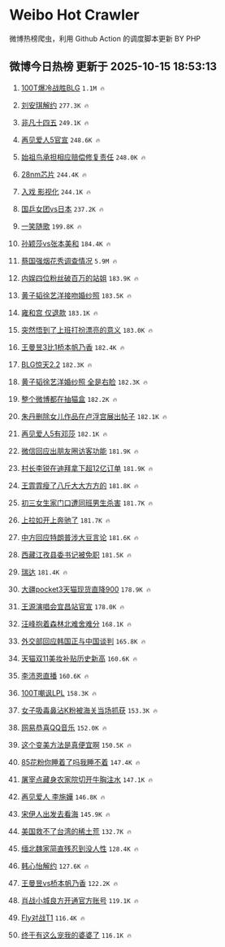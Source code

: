 # Weibo Hot Crawler 



微博热榜爬虫，利用 Github Action 的调度脚本更新 BY PHP 


## 微博今日热榜 更新于 2025-10-15 18:53:13 
1. [100T爆冷战胜BLG](https://s.weibo.com/weibo?q=%23100T%E7%88%86%E5%86%B7%E6%88%98%E8%83%9CBLG%23&t=31&band_rank=1&Refer=top) `1.1M 🔥` 

1. [刘安琪解约](https://s.weibo.com/weibo?q=%E5%88%98%E5%AE%89%E7%90%AA%E8%A7%A3%E7%BA%A6&t=31&band_rank=2&Refer=top) `277.3K 🔥` 

1. [非凡十四五](https://s.weibo.com/weibo?q=%23%E9%9D%9E%E5%87%A1%E5%8D%81%E5%9B%9B%E4%BA%94%23&t=31&band_rank=3&Refer=top) `249.1K 🔥` 

1. [再见爱人5官宣](https://s.weibo.com/weibo?q=%23%E5%86%8D%E8%A7%81%E7%88%B1%E4%BA%BA5%E5%AE%98%E5%AE%A3%23&t=31&band_rank=4&Refer=top) `248.6K 🔥` 

1. [始祖鸟承担相应赔偿修复责任](https://s.weibo.com/weibo?q=%23%E5%A7%8B%E7%A5%96%E9%B8%9F%E6%89%BF%E6%8B%85%E7%9B%B8%E5%BA%94%E8%B5%94%E5%81%BF%E4%BF%AE%E5%A4%8D%E8%B4%A3%E4%BB%BB%23&t=31&band_rank=5&Refer=top) `248.0K 🔥` 

1. [28nm芯片](https://s.weibo.com/weibo?q=28nm%E8%8A%AF%E7%89%87&t=31&band_rank=6&Refer=top) `244.4K 🔥` 

1. [入戏 影视化](https://s.weibo.com/weibo?q=%E5%85%A5%E6%88%8F%20%E5%BD%B1%E8%A7%86%E5%8C%96&t=31&band_rank=7&Refer=top) `244.1K 🔥` 

1. [国乒女团vs日本](https://s.weibo.com/weibo?q=%E5%9B%BD%E4%B9%92%E5%A5%B3%E5%9B%A2vs%E6%97%A5%E6%9C%AC&t=31&band_rank=8&Refer=top) `237.2K 🔥` 

1. [一笑随歌](https://s.weibo.com/weibo?q=%E4%B8%80%E7%AC%91%E9%9A%8F%E6%AD%8C&t=31&band_rank=9&Refer=top) `199.8K 🔥` 

1. [孙颖莎vs张本美和](https://s.weibo.com/weibo?q=%23%E5%AD%99%E9%A2%96%E8%8E%8Evs%E5%BC%A0%E6%9C%AC%E7%BE%8E%E5%92%8C%23&t=31&band_rank=10&Refer=top) `184.4K 🔥` 

1. [蔡国强烟花秀调查情况](https://s.weibo.com/weibo?q=%23%E8%94%A1%E5%9B%BD%E5%BC%BA%E7%83%9F%E8%8A%B1%E7%A7%80%E8%B0%83%E6%9F%A5%E6%83%85%E5%86%B5%23&t=31&band_rank=11&Refer=top) `5.9M 🔥` 

1. [内娱四位粉丝破百万的站姐](https://s.weibo.com/weibo?q=%E5%86%85%E5%A8%B1%E5%9B%9B%E4%BD%8D%E7%B2%89%E4%B8%9D%E7%A0%B4%E7%99%BE%E4%B8%87%E7%9A%84%E7%AB%99%E5%A7%90&t=31&band_rank=12&Refer=top) `183.9K 🔥` 

1. [黄子韬徐艺洋接吻婚纱照](https://s.weibo.com/weibo?q=%23%E9%BB%84%E5%AD%90%E9%9F%AC%E5%BE%90%E8%89%BA%E6%B4%8B%E6%8E%A5%E5%90%BB%E5%A9%9A%E7%BA%B1%E7%85%A7%23&t=31&band_rank=13&Refer=top) `183.5K 🔥` 

1. [雍和宫 仅退款](https://s.weibo.com/weibo?q=%E9%9B%8D%E5%92%8C%E5%AE%AB%20%E4%BB%85%E9%80%80%E6%AC%BE&t=31&band_rank=14&Refer=top) `183.1K 🔥` 

1. [突然悟到了上班打扮漂亮的意义](https://s.weibo.com/weibo?q=%E7%AA%81%E7%84%B6%E6%82%9F%E5%88%B0%E4%BA%86%E4%B8%8A%E7%8F%AD%E6%89%93%E6%89%AE%E6%BC%82%E4%BA%AE%E7%9A%84%E6%84%8F%E4%B9%89&t=31&band_rank=15&Refer=top) `183.0K 🔥` 

1. [王曼昱3比1桥本帆乃香](https://s.weibo.com/weibo?q=%E7%8E%8B%E6%9B%BC%E6%98%B13%E6%AF%941%E6%A1%A5%E6%9C%AC%E5%B8%86%E4%B9%83%E9%A6%99&t=31&band_rank=16&Refer=top) `182.4K 🔥` 

1. [BLG惊天2.2](https://s.weibo.com/weibo?q=BLG%E6%83%8A%E5%A4%A92.2&t=31&band_rank=17&Refer=top) `182.3K 🔥` 

1. [黄子韬徐艺洋婚纱照 全是右脸](https://s.weibo.com/weibo?q=%E9%BB%84%E5%AD%90%E9%9F%AC%E5%BE%90%E8%89%BA%E6%B4%8B%E5%A9%9A%E7%BA%B1%E7%85%A7%20%E5%85%A8%E6%98%AF%E5%8F%B3%E8%84%B8&t=31&band_rank=18&Refer=top) `182.3K 🔥` 

1. [整个微博都在抽猫盒](https://s.weibo.com/weibo?q=%23%E6%95%B4%E4%B8%AA%E5%BE%AE%E5%8D%9A%E9%83%BD%E5%9C%A8%E6%8A%BD%E7%8C%AB%E7%9B%92%23&t=31&band_rank=19&Refer=top) `182.2K 🔥` 

1. [朱丹删除女儿作品在卢浮宫展出帖子](https://s.weibo.com/weibo?q=%23%E6%9C%B1%E4%B8%B9%E5%88%A0%E9%99%A4%E5%A5%B3%E5%84%BF%E4%BD%9C%E5%93%81%E5%9C%A8%E5%8D%A2%E6%B5%AE%E5%AE%AB%E5%B1%95%E5%87%BA%E5%B8%96%E5%AD%90%23&t=31&band_rank=20&Refer=top) `182.1K 🔥` 

1. [再见爱人5有邓莎](https://s.weibo.com/weibo?q=%23%E5%86%8D%E8%A7%81%E7%88%B1%E4%BA%BA5%E6%9C%89%E9%82%93%E8%8E%8E%23&t=31&band_rank=21&Refer=top) `182.1K 🔥` 

1. [微信回应出朋友圈访客功能](https://s.weibo.com/weibo?q=%23%E5%BE%AE%E4%BF%A1%E5%9B%9E%E5%BA%94%E5%87%BA%E6%9C%8B%E5%8F%8B%E5%9C%88%E8%AE%BF%E5%AE%A2%E5%8A%9F%E8%83%BD%23&t=31&band_rank=22&Refer=top) `181.9K 🔥` 

1. [村长李锐在迪拜拿下超12亿订单](https://s.weibo.com/weibo?q=%23%E6%9D%91%E9%95%BF%E6%9D%8E%E9%94%90%E5%9C%A8%E8%BF%AA%E6%8B%9C%E6%8B%BF%E4%B8%8B%E8%B6%8512%E4%BA%BF%E8%AE%A2%E5%8D%95%23&t=31&band_rank=23&Refer=top) `181.9K 🔥` 

1. [王霏霏瘦了八斤大大方方的](https://s.weibo.com/weibo?q=%E7%8E%8B%E9%9C%8F%E9%9C%8F%E7%98%A6%E4%BA%86%E5%85%AB%E6%96%A4%E5%A4%A7%E5%A4%A7%E6%96%B9%E6%96%B9%E7%9A%84&t=31&band_rank=24&Refer=top) `181.8K 🔥` 

1. [初三女生家门口遭同班男生杀害](https://s.weibo.com/weibo?q=%23%E5%88%9D%E4%B8%89%E5%A5%B3%E7%94%9F%E5%AE%B6%E9%97%A8%E5%8F%A3%E9%81%AD%E5%90%8C%E7%8F%AD%E7%94%B7%E7%94%9F%E6%9D%80%E5%AE%B3%23&t=31&band_rank=25&Refer=top) `181.7K 🔥` 

1. [上拉如开上奔驰了](https://s.weibo.com/weibo?q=%E4%B8%8A%E6%8B%89%E5%A6%82%E5%BC%80%E4%B8%8A%E5%A5%94%E9%A9%B0%E4%BA%86&t=31&band_rank=26&Refer=top) `181.7K 🔥` 

1. [中方回应特朗普涉大豆言论](https://s.weibo.com/weibo?q=%23%E4%B8%AD%E6%96%B9%E5%9B%9E%E5%BA%94%E7%89%B9%E6%9C%97%E6%99%AE%E6%B6%89%E5%A4%A7%E8%B1%86%E8%A8%80%E8%AE%BA%23&t=31&band_rank=27&Refer=top) `181.6K 🔥` 

1. [西藏江孜县委书记被免职](https://s.weibo.com/weibo?q=%23%E8%A5%BF%E8%97%8F%E6%B1%9F%E5%AD%9C%E5%8E%BF%E5%A7%94%E4%B9%A6%E8%AE%B0%E8%A2%AB%E5%85%8D%E8%81%8C%23&t=31&band_rank=28&Refer=top) `181.5K 🔥` 

1. [瑞达](https://s.weibo.com/weibo?q=%E7%91%9E%E8%BE%BE&t=31&band_rank=29&Refer=top) `181.4K 🔥` 

1. [大疆pocket3天猫现货直降900](https://s.weibo.com/weibo?q=%23%E5%A4%A7%E7%96%86pocket3%E5%A4%A9%E7%8C%AB%E7%8E%B0%E8%B4%A7%E7%9B%B4%E9%99%8D900%23&t=31&band_rank=30&Refer=top) `178.9K 🔥` 

1. [王源演唱会宜昌站官宣](https://s.weibo.com/weibo?q=%E7%8E%8B%E6%BA%90%E6%BC%94%E5%94%B1%E4%BC%9A%E5%AE%9C%E6%98%8C%E7%AB%99%E5%AE%98%E5%AE%A3&t=31&band_rank=31&Refer=top) `178.0K 🔥` 

1. [汪峰抱着森林北难舍难分](https://s.weibo.com/weibo?q=%23%E6%B1%AA%E5%B3%B0%E6%8A%B1%E7%9D%80%E6%A3%AE%E6%9E%97%E5%8C%97%E9%9A%BE%E8%88%8D%E9%9A%BE%E5%88%86%23&t=31&band_rank=32&Refer=top) `168.1K 🔥` 

1. [外交部回应韩国正与中国谈判](https://s.weibo.com/weibo?q=%23%E5%A4%96%E4%BA%A4%E9%83%A8%E5%9B%9E%E5%BA%94%E9%9F%A9%E5%9B%BD%E6%AD%A3%E4%B8%8E%E4%B8%AD%E5%9B%BD%E8%B0%88%E5%88%A4%23&t=31&band_rank=33&Refer=top) `165.8K 🔥` 

1. [天猫双11美妆补贴历史新高](https://s.weibo.com/weibo?q=%23%E5%A4%A9%E7%8C%AB%E5%8F%8C11%E7%BE%8E%E5%A6%86%E8%A1%A5%E8%B4%B4%E5%8E%86%E5%8F%B2%E6%96%B0%E9%AB%98%23&t=31&band_rank=34&Refer=top) `160.6K 🔥` 

1. [李沛恩直播](https://s.weibo.com/weibo?q=%E6%9D%8E%E6%B2%9B%E6%81%A9%E7%9B%B4%E6%92%AD&t=31&band_rank=35&Refer=top) `160.6K 🔥` 

1. [100T嘲讽LPL](https://s.weibo.com/weibo?q=100T%E5%98%B2%E8%AE%BDLPL&t=31&band_rank=36&Refer=top) `158.3K 🔥` 

1. [女子吸毒鼻沾K粉被海关当场抓获](https://s.weibo.com/weibo?q=%23%E5%A5%B3%E5%AD%90%E5%90%B8%E6%AF%92%E9%BC%BB%E6%B2%BEK%E7%B2%89%E8%A2%AB%E6%B5%B7%E5%85%B3%E5%BD%93%E5%9C%BA%E6%8A%93%E8%8E%B7%23&t=31&band_rank=37&Refer=top) `153.3K 🔥` 

1. [网易恭喜QQ音乐](https://s.weibo.com/weibo?q=%E7%BD%91%E6%98%93%E6%81%AD%E5%96%9CQQ%E9%9F%B3%E4%B9%90&t=31&band_rank=38&Refer=top) `152.0K 🔥` 

1. [这个变美方法是真便宜啊](https://s.weibo.com/weibo?q=%E8%BF%99%E4%B8%AA%E5%8F%98%E7%BE%8E%E6%96%B9%E6%B3%95%E6%98%AF%E7%9C%9F%E4%BE%BF%E5%AE%9C%E5%95%8A&t=31&band_rank=39&Refer=top) `150.5K 🔥` 

1. [85花粉你睡着了吗我睡不着](https://s.weibo.com/weibo?q=85%E8%8A%B1%E7%B2%89%E4%BD%A0%E7%9D%A1%E7%9D%80%E4%BA%86%E5%90%97%E6%88%91%E7%9D%A1%E4%B8%8D%E7%9D%80&t=31&band_rank=40&Refer=top) `147.4K 🔥` 

1. [屠宰点藏身农家院切开牛胸注水](https://s.weibo.com/weibo?q=%23%E5%B1%A0%E5%AE%B0%E7%82%B9%E8%97%8F%E8%BA%AB%E5%86%9C%E5%AE%B6%E9%99%A2%E5%88%87%E5%BC%80%E7%89%9B%E8%83%B8%E6%B3%A8%E6%B0%B4%23&t=31&band_rank=41&Refer=top) `147.1K 🔥` 

1. [再见爱人 李施嬅](https://s.weibo.com/weibo?q=%E5%86%8D%E8%A7%81%E7%88%B1%E4%BA%BA%20%E6%9D%8E%E6%96%BD%E5%AC%85&t=31&band_rank=42&Refer=top) `146.8K 🔥` 

1. [宋伊人出发去看海](https://s.weibo.com/weibo?q=%23%E5%AE%8B%E4%BC%8A%E4%BA%BA%E5%87%BA%E5%8F%91%E5%8E%BB%E7%9C%8B%E6%B5%B7%23&t=31&band_rank=43&Refer=top) `145.9K 🔥` 

1. [美国救不了台湾的稀土荒](https://s.weibo.com/weibo?q=%23%E7%BE%8E%E5%9B%BD%E6%95%91%E4%B8%8D%E4%BA%86%E5%8F%B0%E6%B9%BE%E7%9A%84%E7%A8%80%E5%9C%9F%E8%8D%92%23&t=31&band_rank=44&Refer=top) `132.7K 🔥` 

1. [缅北魏家简直残忍到没人性](https://s.weibo.com/weibo?q=%23%E7%BC%85%E5%8C%97%E9%AD%8F%E5%AE%B6%E7%AE%80%E7%9B%B4%E6%AE%8B%E5%BF%8D%E5%88%B0%E6%B2%A1%E4%BA%BA%E6%80%A7%23&t=31&band_rank=45&Refer=top) `128.4K 🔥` 

1. [韩心怡解约](https://s.weibo.com/weibo?q=%E9%9F%A9%E5%BF%83%E6%80%A1%E8%A7%A3%E7%BA%A6&t=31&band_rank=46&Refer=top) `127.6K 🔥` 

1. [王曼昱vs桥本帆乃香](https://s.weibo.com/weibo?q=%23%E7%8E%8B%E6%9B%BC%E6%98%B1vs%E6%A1%A5%E6%9C%AC%E5%B8%86%E4%B9%83%E9%A6%99%23&t=31&band_rank=47&Refer=top) `122.2K 🔥` 

1. [肖战小城良方开通官方账号](https://s.weibo.com/weibo?q=%23%E8%82%96%E6%88%98%E5%B0%8F%E5%9F%8E%E8%89%AF%E6%96%B9%E5%BC%80%E9%80%9A%E5%AE%98%E6%96%B9%E8%B4%A6%E5%8F%B7%23&t=31&band_rank=48&Refer=top) `119.1K 🔥` 

1. [Fly对战T1](https://s.weibo.com/weibo?q=%23Fly%E5%AF%B9%E6%88%98T1%23&t=31&band_rank=49&Refer=top) `116.4K 🔥` 

1. [终于有这么宠我的婆婆了](https://s.weibo.com/weibo?q=%E7%BB%88%E4%BA%8E%E6%9C%89%E8%BF%99%E4%B9%88%E5%AE%A0%E6%88%91%E7%9A%84%E5%A9%86%E5%A9%86%E4%BA%86&t=31&band_rank=50&Refer=top) `116.1K 🔥` 

